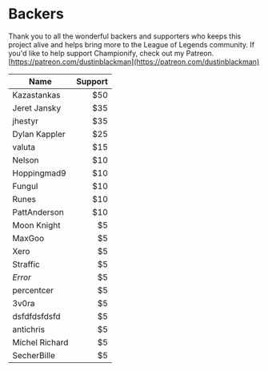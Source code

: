 # Backers

Thank you to all the wonderful backers and supporters who keeps this project alive and helps bring more to the League of
Legends community. If you'd like to help support Championify, check out my Patreon. [https://patreon.com/dustinblackman](https://patreon.com/dustinblackman)

| Name | Support |
| ------------- | -----:|
| Kazastankas | $50 |
| Jeret Jansky | $35 |
| jhestyr | $35 |
| Dylan Kappler | $25 |
| valuta | $15 |
| Nelson | $10 |
| Hoppingmad9 | $10 |
| Fungul | $10 |
| Runes | $10 |
| PattAnderson | $10 |
| Moon Knight | $5 |
| MaxGoo | $5 |
| Xero | $5 |
| Straffic | $5 |
| *Error* | $5 |
| percentcer | $5 |
| 3v0ra | $5 |
| dsfdfdsfdsfd | $5 |
| antichris | $5 |
| Michel Richard | $5 |
| SecherBille | $5 |
